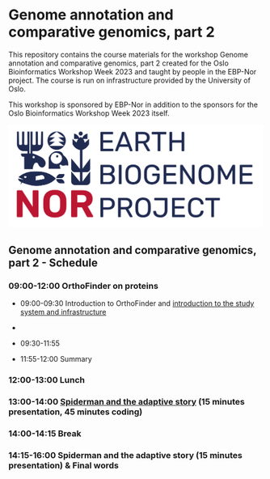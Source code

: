 # Genome annotation and comparative genomics, part 2

This repository contains the course materials for the workshop Genome annotation and comparative genomics, part 2 created for the Oslo Bioinformatics Workshop Week 2023 and taught by people in the EBP-Nor project. The course is run on infrastructure provided by the University of Oslo. 

This workshop is sponsored by EBP-Nor in addition to the sponsors for the Oslo Bioinformatics Workshop Week 2023 itself. 

![](EBP_Nor-orig.png)


##  Genome annotation and comparative genomics, part 2 - Schedule

### 09:00-12:00 OrthoFinder on proteins

* 09:00-09:30 Introduction to OrthoFinder and [introduction to the study system and infrastructure](00_introduction.md)
* 
* 09:30-11:55

* 11:55-12:00 Summary

### 12:00-13:00 Lunch

### 13:00-14:00 [Spiderman and the adaptive story](https://github.com/ebp-nor/genome_annotation_comparative_genomics_part2/blob/main/dNdS.md) (15 minutes presentation, 45 minutes coding)

### 14:00-14:15 Break

### 14:15-16:00 Spiderman and the adaptive story (15 minutes presentation) & Final words
